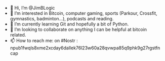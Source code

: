 - 👋 Hi, I’m @JimBLogic
- 👀 I’m interested in Bitcoin, computer gaming, sports (Parkour, Crossfit, gymnastics, badminton...), podcasts and reading.
- 🌱 I’m currently learning Git and hopefully a bit of Python.
- 💞️ I’m looking to collaborate on anything I can be helpful at bitcoin related.
- 📫 How to reach me: on #Nostr : npub1fwqls8xme2xcday6dallek76l23w60a28qvwpa85q9phk9g27rgstfncap

<!---
JimBLogic/JimBLogic is a ✨ special ✨ repository because its `README.md` (this file) appears on your GitHub profile.
You can click the Preview link to take a look at your changes.
--->
